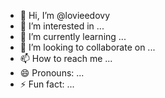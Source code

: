 - 👋 Hi, I’m @lovieedovy
- 👀 I’m interested in ...
- 🌱 I’m currently learning ...
- 💞️ I’m looking to collaborate on ...
- 📫 How to reach me ...
- 😄 Pronouns: ...
- ⚡ Fun fact: ...

<!---
lovieedovy/lovieedovy is a ✨ special ✨ repository because its `README.md` (this fil

